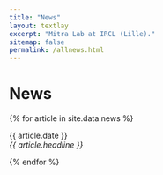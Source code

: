 ```yaml
---
title: "News"
layout: textlay
excerpt: "Mitra Lab at IRCL (Lille)."
sitemap: false
permalink: /allnews.html
---
```


# News

{% for article in site.data.news %}
<p>{{ article.date }} <br>
<em>{{ article.headline }}</em></p>
{% endfor %}

